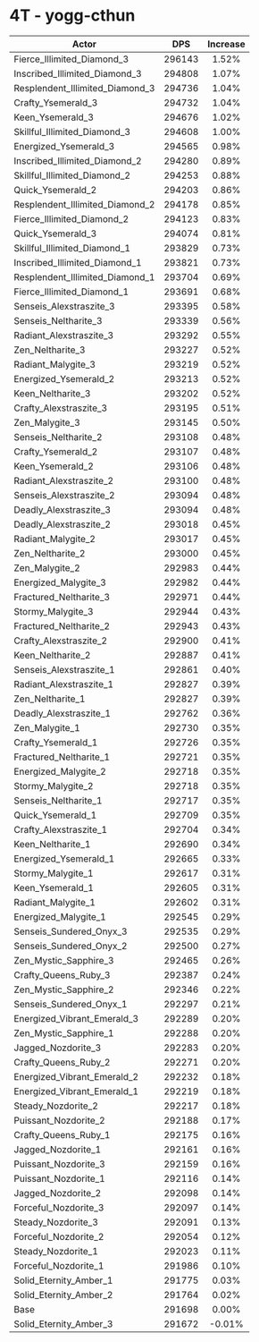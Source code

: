 # 4T - yogg-cthun
| Actor | DPS | Increase |
|---|:---:|:---:|
|Fierce_Illimited_Diamond_3|296143|1.52%|
|Inscribed_Illimited_Diamond_3|294808|1.07%|
|Resplendent_Illimited_Diamond_3|294736|1.04%|
|Crafty_Ysemerald_3|294732|1.04%|
|Keen_Ysemerald_3|294676|1.02%|
|Skillful_Illimited_Diamond_3|294608|1.00%|
|Energized_Ysemerald_3|294565|0.98%|
|Inscribed_Illimited_Diamond_2|294280|0.89%|
|Skillful_Illimited_Diamond_2|294253|0.88%|
|Quick_Ysemerald_2|294203|0.86%|
|Resplendent_Illimited_Diamond_2|294178|0.85%|
|Fierce_Illimited_Diamond_2|294123|0.83%|
|Quick_Ysemerald_3|294074|0.81%|
|Skillful_Illimited_Diamond_1|293829|0.73%|
|Inscribed_Illimited_Diamond_1|293821|0.73%|
|Resplendent_Illimited_Diamond_1|293704|0.69%|
|Fierce_Illimited_Diamond_1|293691|0.68%|
|Senseis_Alexstraszite_3|293395|0.58%|
|Senseis_Neltharite_3|293339|0.56%|
|Radiant_Alexstraszite_3|293292|0.55%|
|Zen_Neltharite_3|293227|0.52%|
|Radiant_Malygite_3|293219|0.52%|
|Energized_Ysemerald_2|293213|0.52%|
|Keen_Neltharite_3|293202|0.52%|
|Crafty_Alexstraszite_3|293195|0.51%|
|Zen_Malygite_3|293145|0.50%|
|Senseis_Neltharite_2|293108|0.48%|
|Crafty_Ysemerald_2|293107|0.48%|
|Keen_Ysemerald_2|293106|0.48%|
|Radiant_Alexstraszite_2|293100|0.48%|
|Senseis_Alexstraszite_2|293094|0.48%|
|Deadly_Alexstraszite_3|293094|0.48%|
|Deadly_Alexstraszite_2|293018|0.45%|
|Radiant_Malygite_2|293017|0.45%|
|Zen_Neltharite_2|293000|0.45%|
|Zen_Malygite_2|292983|0.44%|
|Energized_Malygite_3|292982|0.44%|
|Fractured_Neltharite_3|292971|0.44%|
|Stormy_Malygite_3|292944|0.43%|
|Fractured_Neltharite_2|292943|0.43%|
|Crafty_Alexstraszite_2|292900|0.41%|
|Keen_Neltharite_2|292887|0.41%|
|Senseis_Alexstraszite_1|292861|0.40%|
|Radiant_Alexstraszite_1|292827|0.39%|
|Zen_Neltharite_1|292827|0.39%|
|Deadly_Alexstraszite_1|292762|0.36%|
|Zen_Malygite_1|292730|0.35%|
|Crafty_Ysemerald_1|292726|0.35%|
|Fractured_Neltharite_1|292721|0.35%|
|Energized_Malygite_2|292718|0.35%|
|Stormy_Malygite_2|292718|0.35%|
|Senseis_Neltharite_1|292717|0.35%|
|Quick_Ysemerald_1|292709|0.35%|
|Crafty_Alexstraszite_1|292704|0.34%|
|Keen_Neltharite_1|292690|0.34%|
|Energized_Ysemerald_1|292665|0.33%|
|Stormy_Malygite_1|292617|0.31%|
|Keen_Ysemerald_1|292605|0.31%|
|Radiant_Malygite_1|292602|0.31%|
|Energized_Malygite_1|292545|0.29%|
|Senseis_Sundered_Onyx_3|292535|0.29%|
|Senseis_Sundered_Onyx_2|292500|0.27%|
|Zen_Mystic_Sapphire_3|292465|0.26%|
|Crafty_Queens_Ruby_3|292387|0.24%|
|Zen_Mystic_Sapphire_2|292346|0.22%|
|Senseis_Sundered_Onyx_1|292297|0.21%|
|Energized_Vibrant_Emerald_3|292289|0.20%|
|Zen_Mystic_Sapphire_1|292288|0.20%|
|Jagged_Nozdorite_3|292283|0.20%|
|Crafty_Queens_Ruby_2|292271|0.20%|
|Energized_Vibrant_Emerald_2|292232|0.18%|
|Energized_Vibrant_Emerald_1|292219|0.18%|
|Steady_Nozdorite_2|292217|0.18%|
|Puissant_Nozdorite_2|292188|0.17%|
|Crafty_Queens_Ruby_1|292175|0.16%|
|Jagged_Nozdorite_1|292161|0.16%|
|Puissant_Nozdorite_3|292159|0.16%|
|Puissant_Nozdorite_1|292116|0.14%|
|Jagged_Nozdorite_2|292098|0.14%|
|Forceful_Nozdorite_3|292097|0.14%|
|Steady_Nozdorite_3|292091|0.13%|
|Forceful_Nozdorite_2|292054|0.12%|
|Steady_Nozdorite_1|292023|0.11%|
|Forceful_Nozdorite_1|291986|0.10%|
|Solid_Eternity_Amber_1|291775|0.03%|
|Solid_Eternity_Amber_2|291764|0.02%|
|Base|291698|0.00%|
|Solid_Eternity_Amber_3|291672|-0.01%|
